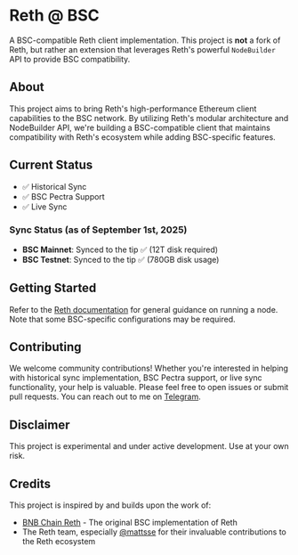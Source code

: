 # Reth @ BSC

A BSC-compatible Reth client implementation. This project is **not** a fork of Reth, but rather an extension that leverages Reth's powerful `NodeBuilder` API to provide BSC compatibility.

## About

This project aims to bring Reth's high-performance Ethereum client capabilities to the BSC network. By utilizing Reth's modular architecture and NodeBuilder API, we're building a BSC-compatible client that maintains compatibility with Reth's ecosystem while adding BSC-specific features.

## Current Status

- ✅ Historical Sync
- ✅ BSC Pectra Support
- ✅ Live Sync

### Sync Status (as of September 1st, 2025)

- **BSC Mainnet**: Synced to the tip ✅ (12T disk required)
- **BSC Testnet**: Synced to the tip ✅ (780GB disk usage)

## Getting Started

Refer to the [Reth documentation](https://reth.rs/) for general guidance on running a node. Note that some BSC-specific configurations may be required.

## Contributing

We welcome community contributions! Whether you're interested in helping with historical sync implementation, BSC Pectra support, or live sync functionality, your help is valuable. Please feel free to open issues or submit pull requests. You can reach out to me on [Telegram](https://t.me/loocapro).

## Disclaimer

This project is experimental and under active development. Use at your own risk.

## Credits

This project is inspired by and builds upon the work of:

- [BNB Chain Reth](https://github.com/bnb-chain/reth) - The original BSC implementation of Reth
- The Reth team, especially [@mattsse](https://github.com/mattsse) for their invaluable contributions to the Reth ecosystem
